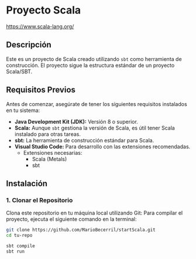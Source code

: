 # Proyecto Scala

https://www.scala-lang.org/

## Descripción

Este es un proyecto de Scala creado utilizando `sbt` como herramienta de construcción. El proyecto sigue la estructura estándar de un proyecto Scala/SBT.

## Requisitos Previos

Antes de comenzar, asegúrate de tener los siguientes requisitos instalados en tu sistema:

- **Java Development Kit (JDK):** Versión 8 o superior.
- **Scala:** Aunque `sbt` gestiona la versión de Scala, es útil tener Scala instalado para otras tareas.
- **sbt:** La herramienta de construcción estándar para Scala.
- **Visual Studio Code:** Para desarrollo con las extensiones recomendadas.
  - Extensiones necesarias:
    - Scala (Metals)
    - sbt

## Instalación

### 1. Clonar el Repositorio

Clona este repositorio en tu máquina local utilizando Git:
Para compilar el proyecto, ejecuta el siguiente comando en la terminal:

```bash
git clone https://github.com/MarioBecerril/startScala.git
cd tu-repo

sbt compile
sbt run

